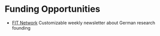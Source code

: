 # Funding Opportunities

* [FIT Network](https://www.uni-kassel.de/uni/en/forschung/research-and-graduate-support/research-support/fit-network) Customizable weekly newsletter about German research founding
